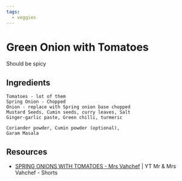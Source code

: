 ```yaml
---
tags:
  - veggies
---
```


# Green Onion with Tomatoes

Should be spicy

## Ingredients

```
Tomatoes - lot of them
Spring Onion - Chopped
Onion - replace with Spring onion base chopped
Mustard Seeds, Cumin seeds, curry leaves, Salt
Ginger-garlic paste, Green chilli, turmeric

Coriander powder, Cumin powder (optional), 
Garam Masala
```

## Resources

- [SPRING ONIONS WITH TOMATOES - Mrs Vahchef](https://www.youtube.com/watch?v=xhn5wWzCm2I&ab_channel=Mr%26MrsVahchef-Shorts) | YT Mr & Mrs Vahchef - Shorts
